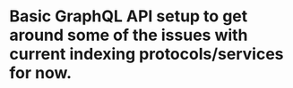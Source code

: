 # Basic GraphQL API setup to get around some of the issues with current indexing protocols/services for now.
